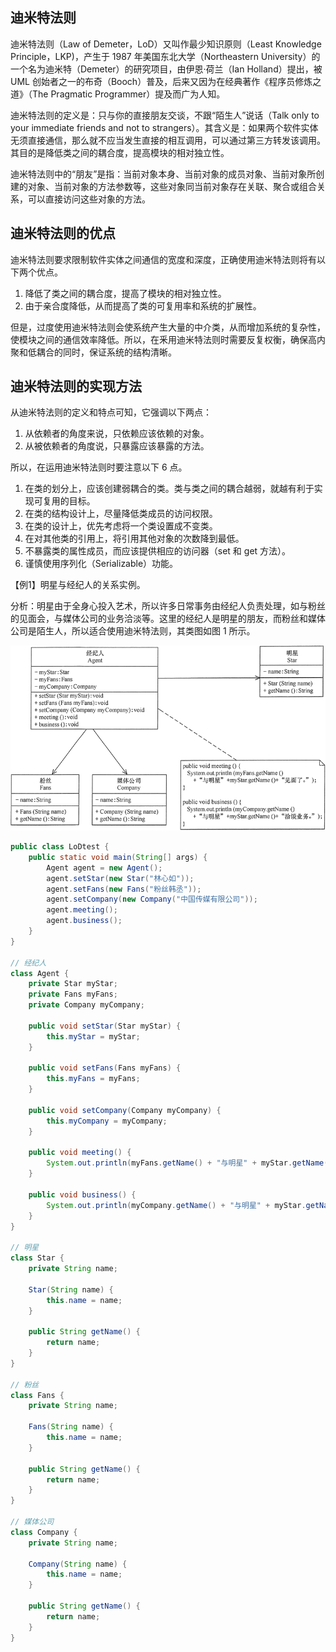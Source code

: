 ## 迪米特法则

  迪米特法则（Law of Demeter，LoD）又叫作最少知识原则（Least Knowledge Principle，LKP)，产生于 1987 年美国东北大学（Northeastern University）的一个名为迪米特（Demeter）的研究项目，由伊恩·荷兰（Ian Holland）提出，被 UML 创始者之一的布奇（Booch）普及，后来又因为在经典著作《程序员修炼之道》（The Pragmatic Programmer）提及而广为人知。

迪米特法则的定义是：只与你的直接朋友交谈，不跟“陌生人”说话（Talk only to your immediate friends and not to strangers）。其含义是：如果两个软件实体无须直接通信，那么就不应当发生直接的相互调用，可以通过第三方转发该调用。其目的是降低类之间的耦合度，提高模块的相对独立性。

迪米特法则中的“朋友”是指：当前对象本身、当前对象的成员对象、当前对象所创建的对象、当前对象的方法参数等，这些对象同当前对象存在关联、聚合或组合关系，可以直接访问这些对象的方法。  

## 迪米特法则的优点

迪米特法则要求限制软件实体之间通信的宽度和深度，正确使用迪米特法则将有以下两个优点。

1. 降低了类之间的耦合度，提高了模块的相对独立性。
2. 由于亲合度降低，从而提高了类的可复用率和系统的扩展性。

但是，过度使用迪米特法则会使系统产生大量的中介类，从而增加系统的复杂性，使模块之间的通信效率降低。所以，在釆用迪米特法则时需要反复权衡，确保高内聚和低耦合的同时，保证系统的结构清晰。

## 迪米特法则的实现方法

从迪米特法则的定义和特点可知，它强调以下两点：

1. 从依赖者的角度来说，只依赖应该依赖的对象。
2. 从被依赖者的角度说，只暴露应该暴露的方法。

所以，在运用迪米特法则时要注意以下 6 点。

1. 在类的划分上，应该创建弱耦合的类。类与类之间的耦合越弱，就越有利于实现可复用的目标。
2. 在类的结构设计上，尽量降低类成员的访问权限。
3. 在类的设计上，优先考虑将一个类设置成不变类。
4. 在对其他类的引用上，将引用其他对象的次数降到最低。
5. 不暴露类的属性成员，而应该提供相应的访问器（set 和 get 方法）。
6. 谨慎使用序列化（Serializable）功能。

【例1】明星与经纪人的关系实例。

分析：明星由于全身心投入艺术，所以许多日常事务由经纪人负责处理，如与粉丝的见面会，与媒体公司的业务洽淡等。这里的经纪人是明星的朋友，而粉丝和媒体公司是陌生人，所以适合使用迪米特法则，其类图如图 1 所示。

![](../imgs/1902/02193-1Q113152Q5W1.gif)

```java
public class LoDtest {
	public static void main(String[] args) {
		Agent agent = new Agent();
		agent.setStar(new Star("林心如"));
		agent.setFans(new Fans("粉丝韩丞"));
		agent.setCompany(new Company("中国传媒有限公司"));
		agent.meeting();
		agent.business();
	}
}

// 经纪人
class Agent {
	private Star myStar;
	private Fans myFans;
	private Company myCompany;

	public void setStar(Star myStar) {
		this.myStar = myStar;
	}

	public void setFans(Fans myFans) {
		this.myFans = myFans;
	}

	public void setCompany(Company myCompany) {
		this.myCompany = myCompany;
	}

	public void meeting() {
		System.out.println(myFans.getName() + "与明星" + myStar.getName() + "见面了。");
	}

	public void business() {
		System.out.println(myCompany.getName() + "与明星" + myStar.getName() + "洽淡业务。");
	}
}

// 明星
class Star {
	private String name;

	Star(String name) {
		this.name = name;
	}

	public String getName() {
		return name;
	}
}

// 粉丝
class Fans {
	private String name;

	Fans(String name) {
		this.name = name;
	}

	public String getName() {
		return name;
	}
}

// 媒体公司
class Company {
	private String name;

	Company(String name) {
		this.name = name;
	}

	public String getName() {
		return name;
	}
}
```



